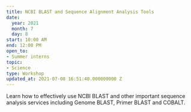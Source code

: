 ```yaml
---
title: NCBI BLAST and Sequence Alignment Analysis Tools
date:
  year: 2021
  month: 7
  day: 8
start: 10:00 AM
end: 12:00 PM
open_to:
- Summer interns
topic:
- Science
type: Workshop
updated_at: 2021-07-08 16:51:40.000000000 Z
---
```

Learn how to effectively use NCBI BLAST and other important sequence
analysis services including Genome BLAST, Primer BLAST and COBALT.
